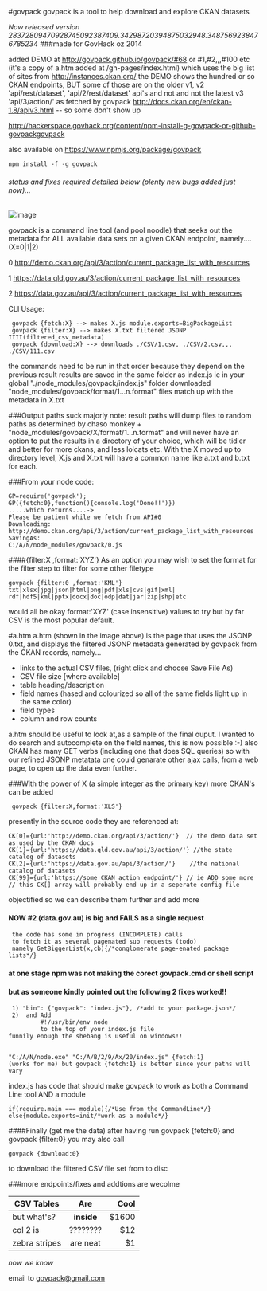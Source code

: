 #govpack
govpack is a tool to help download and explore CKAN datasets

_Now released version 28372809470928745092387409.34298720394875032948.3487569238476785234_
###made for GovHack oz 2014 

added DEMO at http://govpack.github.io/govpack/#68 or #1,#2,,,#100 etc
(it's a copy of a.htm added at /gh-pages/index.html)
which uses the big list of sites from http://instances.ckan.org/
the DEMO shows the hundred or so CKAN endpoints, BUT some of those
are on the older v1, v2  'api/rest/dataset', 'api/2/rest/dataset' api's
and not and not the latest v3 'api/3/action/' as fetched by govpack
http://docs.ckan.org/en/ckan-1.8/apiv3.html -- so some don't show up


http://hackerspace.govhack.org/content/npm-install-g-govpack-or-github-govpackgovpack

also available on
https://www.npmjs.org/package/govpack

    npm install -f -g govpack


###### status and fixes required detailed below (plenty new bugs added just now)...

 



![image](http://hackerspace.govhack.org/sites/default/files/field/image/Screenshot%20%2812%29.png)




govpack is a command line tool (and pool noodle) that seeks out the metadata
for ALL available data sets on a given CKAN endpoint, namely.... (X=0|1|2)


0 http://demo.ckan.org/api/3/action/current_package_list_with_resources

1 https://data.qld.gov.au/3/action/current_package_list_with_resources

2 https://data.gov.au/api/3/action/current_package_list_with_resources


CLI Usage:

     govpack {fetch:X} --> makes X.js module.exports=BigPackageList
     govpack {filter:X} --> makes X.txt filtered JSONP IIII(filtered_csv_metadata)
     govpack {download:X} --> downloads ./CSV/1.csv, ./CSV/2.csv,,, ./CSV/111.csv

the commands need to be run in that order because they depend on the previous result
results are saved in the same folder as index.js ie in your global "./node_modules/govpack/index.js" folder
downloaded "node_modules/govpack/format/1...n.format" files match up with the metadata in X.txt


###Output paths suck majorly
note: result paths will dump files to random paths as determined by chaso monkey + "node_modules/govpack/X/format/1...n.format" and will never have an option to
put the results in a directory of your choice, which will be tidier and better 
for more ckans, and less lolcats etc. With the X moved up to directory level, X.js and X.txt will 
have a common name like a.txt and b.txt for each.

###From your node code: 

    GP=require('govpack');
    GP({fetch:0},function(){console.log('Done!!')})
    .....which returns....->
    Please be patient while we fetch from API#0
    Downloading:
    http://demo.ckan.org/api/3/action/current_package_list_with_resources
    SavingAs:
    C:/A/N/node_modules/govpack/0.js



####{filter:X ,format:'XYZ'}
As an option you may wish to set the format for the filter step 
to filter for some other filetype 

    govpack {filter:0 ,format:'KML'}
    txt|xlsx|jpg|json|html|png|pdf|xls|cvs|gif|xml|
    rdf|hdf5|kml|pptx|docx|doc|odp|dat|jar|zip|shp|etc

would all be okay format:'XYZ' (case insensitive) values to try 
but by far CSV is the most popular default.

#a.htm 
a.htm (shown in the image above) is the page that uses the JSONP 0.txt, and displays the filtered JSONP metadata generated by govpack from the CKAN records, namely... 

* links to the actual CSV files, (right click and choose Save File As)
* CSV file size [where available]
* table heading/description
* field names (hased and colourized so all of the same fields light up in the same color)
* field types
* column and row counts

a.htm should be useful to look at,as a sample of the final ouput. I wanted to do search and autocomplete on the field names, this is now possible :-) also CKAN has many GET verbs (including one that does SQL queries) so with our refined JSONP metatata one could genarate other ajax calls, from a web page, to open up the data even further.

###With the power of X (a simple integer as the primary key) more CKAN's can be added

     govpack {filter:X,format:'XLS'}

 presently in the source code they are referenced at:

    CK[0]={url:'http://demo.ckan.org/api/3/action/'}  // the demo data set as used by the CKAN docs
    CK[1]={url:'https://data.qld.gov.au/api/3/action/'} //the state catalog of datasets
    CK[2]={url:'https://data.gov.au/api/3/action/'}    //the national catalog of datasets 
    CK[99]={url:'https://some_CKAN_action_endpoint/'} // ie ADD some more
    // this CK[] array will probably end up in a seperate config file

objectified so we can describe them further and add more

#### NOW #2 (data.gov.au) is big and FAILS as a single request 

     the code has some in progress (INCOMPLETE) calls 
     to fetch it as several pagenated sub requests (todo)
     namely GetBiggerList(x,cb){/*conglomerate page-enated package lists*/}

#### at one stage npm was not making the corect govpack.cmd or shell script
#### but as someone kindly pointed out the following 2 fixes worked!!

     1) "bin": {"govpack": "index.js"}, /*add to your package.json*/
     2)  and Add 
             #!/usr/bin/env node  
             to the top of your index.js file
    funnily enough the shebang is useful on windows!!


    "C:/A/N/node.exe" "C:/A/B/2/9/Ax/20/index.js" {fetch:1}
    (works for me) but govpack {fetch:1} is better since your paths will vary

index.js has code that should make govpack to work as both a Command Line tool AND a module

    if(require.main === module){/*Use from the CommandLine*/}
    else{module.exports=init/*work as a module*/}


####Finally (get me the data)
after having run govpack {fetch:0} and govpack {filter:0} you may also call

    govpack {download:0} 

to download the filtered CSV file set from to disc



###more endpoints/fixes and addtions are wecolme

| CSV Tables    | Are           | Cool  |
| ------------- |:-------------:| -----:|
| but what's?   | **inside**    | $1600 |
| col 2 is      | ????????      |   $12 |
| zebra stripes | are neat      |    $1 |

_now we know_

email to
govpack@gmail.com


